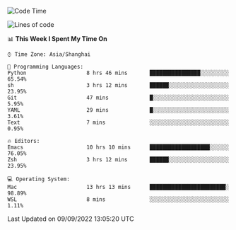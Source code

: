 <!--START_SECTION:waka-->
![Code Time](http://img.shields.io/badge/Code%20Time-858%20hrs%206%20mins-blue)

![Lines of code](https://img.shields.io/badge/From%20Hello%20World%20I%27ve%20Written-22%20Thousand%20lines%20of%20code-blue)

📊 **This Week I Spent My Time On** 

```text
⌚︎ Time Zone: Asia/Shanghai

💬 Programming Languages: 
Python                   8 hrs 46 mins       ████████████████░░░░░░░░░   65.54% 
sh                       3 hrs 12 mins       ██████░░░░░░░░░░░░░░░░░░░   23.95% 
Git                      47 mins             █░░░░░░░░░░░░░░░░░░░░░░░░   5.95% 
YAML                     29 mins             █░░░░░░░░░░░░░░░░░░░░░░░░   3.61% 
Text                     7 mins              ░░░░░░░░░░░░░░░░░░░░░░░░░   0.95%

🔥 Editors: 
Emacs                    10 hrs 10 mins      ███████████████████░░░░░░   76.05% 
Zsh                      3 hrs 12 mins       ██████░░░░░░░░░░░░░░░░░░░   23.95%

💻 Operating System: 
Mac                      13 hrs 13 mins      ████████████████████████░   98.89% 
WSL                      8 mins              ░░░░░░░░░░░░░░░░░░░░░░░░░   1.11%

```


 Last Updated on 09/09/2022 13:05:20 UTC
<!--END_SECTION:waka-->
